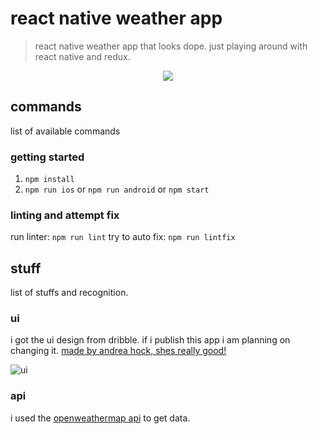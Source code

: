 # react native weather app
> react native weather app that looks dope. just playing around with react native and redux. 

<p align="center"><img src="https://media.giphy.com/media/MIXWLl5098VoY/giphy.gif"/></p>

## commands
list of available commands
### getting started
  1. ```npm install```
  2. ```npm run ios``` or ```npm run android``` or ```npm start```

### linting and attempt fix
run linter: ```npm run lint```
try to auto fix: ```npm run lintfix```

## stuff
list of stuffs and recognition.

### ui
i got the ui design from dribble. if i publish this app i am planning on changing it. [made by andrea hock, shes really good!](https://dribbble.com/andreahock)

![ui](https://cdn.dribbble.com/users/1977127/screenshots/4247769/daily_ui_challenge_037_800x600.png)

### api
i used the [openweathermap api](https://openweathermap.org/) to get data.